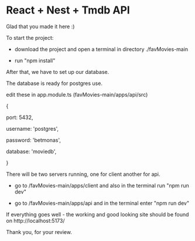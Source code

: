 # React + Nest + Tmdb API
Glad that you made it here :)

To start the project:

- download the project and open a terminal in directory ./favMovies-main
  
- run "npm install"
  
After that, we have to set up our database.

The database is ready for postgres use.

edit these in app.module.ts (favMovies-main/apps/api/src)

{

 port: 5432,
 
 username: 'postgres',
 
 password: 'betmonas',
 
 database: 'moviedb',
 
}

There will be two servers running, one for client another for api.

- go to /favMovies-main/apps/client and also in the terminal run "npm run dev"

- go to /favMovies-main/apps/api and in the terminal enter "npm run dev"

If everything goes well - the working and good looking site should be found on http://localhost:5173/

Thank you, for your review.
